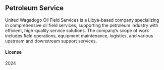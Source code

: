 ## Petroleum Service

United Wagadogo Oil Field Services is a Libya-based company specializing in comprehensive oil field services, supporting the petroleum industry with efficient, high-quality service solutions. The company’s scope of work includes field operations, equipment maintenance, logistics, and various upstream and downstream support services.

#### License

2024
